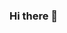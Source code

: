 ### Hi there 👋

<!--
**marcelowebdesigner/marcelowebdesigner** is a ✨ _special_ ✨ repository because its `README.md` (this file) appears on your GitHub profile.

Here are some ideas to get you started:

- 📫 Como contactarme: https://www.linkedin.com/in/marcelocamusso/

-->

